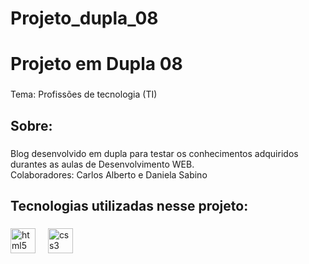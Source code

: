 # Projeto_dupla_08

<h1 align="left">Projeto em Dupla 08</h1>

###

<p align="left">Tema: Profissões de tecnologia (TI)</p>

###

<h2 align="left">Sobre:</h2>

###

<p align="left">Blog desenvolvido em dupla para testar os conhecimentos adquiridos durantes as aulas de Desenvolvimento WEB.<br>Colaboradores: Carlos Alberto e Daniela Sabino</p>

###

<h2 align="left">Tecnologias utilizadas nesse projeto:</h2>

###

<div align="left">
  <img src="https://cdn.jsdelivr.net/gh/devicons/devicon/icons/html5/html5-original.svg" height="40" alt="html5 logo"  />
  <img width="12" />
  <img src="https://cdn.jsdelivr.net/gh/devicons/devicon/icons/css3/css3-original.svg" height="40" alt="css3 logo"  />
</div>

###
